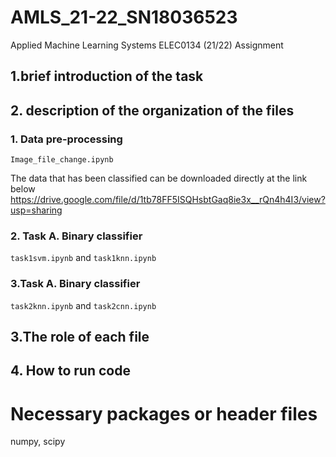 # AMLS_21-22_SN18036523
Applied Machine Learning Systems ELEC0134 (21/22) Assignment







## 1.brief introduction of the task





## 2. description of the organization of the files

### 1. Data pre-processing

`Image_file_change.ipynb` 


The data that has been classified can be downloaded directly at the link below
https://drive.google.com/file/d/1tb78FF5ISQHsbtGaq8ie3x__rQn4h4I3/view?usp=sharing


### 2. Task A. Binary classifier

`task1svm.ipynb`  and `task1knn.ipynb` 




### 3.Task A. Binary classifier


`task2knn.ipynb` and `task2cnn.ipynb` 




## 3.The role of each file





## 4. How to run  code
 




 # Necessary packages or header files 
  numpy, scipy
